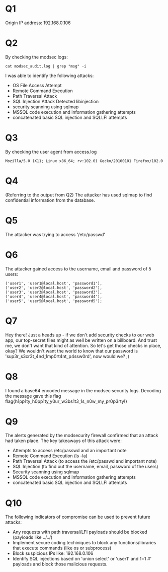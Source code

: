# Q1

  Origin IP address: 192.168.0.106
  
# Q2
  
  By checking the modsec logs:
      
    cat modsec_audit.log | grep "msg" -i

  I was able to identify the following attacks:
  - OS File Access Attempt
  - Remote Command Execution
  - Path Traversal Attack
  - SQL Injection Attack Detected libinjection
  - security scanning using sqlmap
  - MSSQL code execution and information gathering attempts
  - concatenated basic SQL injection and SQLLFI attempts
  
# Q3
  
  By checking the user agent from access.log
  
    Mozilla/5.0 (X11; Linux x86_64; rv:102.0) Gecko/20100101 Firefox/102.0

# Q4
  
  (Referring to the output from Q2) The attacker has used sqlmap to find confidential information from the database.
  
# Q5
  
  The attacker was trying to access '/etc/passwd'
  
# Q6
  
  The attacker gained access to the username, email and password of 5 users:
  
    ('user1', 'user1@local.host', 'password1'),
    ('user2', 'user2@local.host', 'password2'),
    ('user3', 'user3@local.host', 'password3'),
    ('user4', 'user4@local.host', 'password4'),
    ('user5', 'user5@local.host', 'password5');
    
# Q7

  Hey there! Just a heads up - if we don't add security checks to our web app, our top-secret files might as well be written on a billboard. And trust me, we don't want that kind of attention. So let's get those checks in place, okay? We wouldn't want the world to know that our password is 'sup3r_s3cr3t_4nd_1mp0rt4nt_p4ssw0rd', now would we? ;)

# Q8

  I found a base64 encoded message in the modsec security logs. Decoding the message gave this flag
    flag{h1pp1ty_h0pp1ty_y0ur_w3bs1t3_1s_n0w_my_pr0p3rty!}

# Q9

  The alerts generated by the modsecurity firewall confirmed that an attack had taken place. The key takeaways of this attack were:
  
  - Attempts to access /etc/passwd and an important note
  - Remote Command Execution (ls -la)
  - Path Traversal Attack (to access the /etc/passwd and important note)
  - SQL Injection (to find out the username, email, password of the users)
  - Security scanning using sqlmap 
  - MSSQL code execution and information gathering attempts
  - concatenated basic SQL injection and SQLLFI attempts
  
# Q10

  The following indicators of compromise can be used to prevent future attacks:
  - Any requests with path traversal/LFI payloads should be blocked (payloads like ../../)
  - Implement secure coding techiniques to block any functions/libraries that execute commands (like os or subprocess)
  - Block suspicious IPs like: 192.168.0.106
  - Identify SQL injections based on 'union select' or 'user1\' and 1=1 #' payloads and block those malicious requests.
